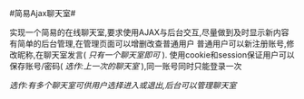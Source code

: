 #简易Ajax聊天室#

实现一个简易的在线聊天室,要求使用AJAX与后台交互,尽量做到及时显示新内容
有简单的后台管理,在管理页面可以增删改查普通用户
普通用户可以新注册账号,修改昵称,在聊天室发言( *只有一个聊天室即可* ).
使用cookie和session保证用户可以保存账号/密码( *选作:上一次的聊天室* ),同一账号同时只能登录一次

*选作:有多个聊天室可供用户选择进入或退出,后台可以管理聊天室*